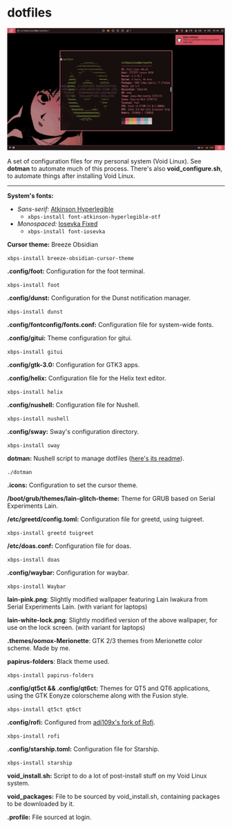 # dotfiles

![desktop + dunst + terminal](screenshots/2023-07-01_01-40-57.png)

A set of configuration files for my personal system (Void Linux). See **dotman** to automate much of this process. There's also **void_configure.sh**, to automate things after installing Void Linux.

---

**System's fonts:** 

- _Sans-serif:_ [Atkinson Hyperlegible](https://brailleinstitute.org/freefont)
	- `xbps-install font-atkinson-hyperlegible-otf`
- _Monospaced:_ [Iosevka Fixed](https://github.com/be5invis/Iosevka)
	- `xbps-install font-iosevka`

**Cursor theme:** Breeze Obsidian

`xbps-install breeze-obsidian-cursor-theme`

**.config/foot:** Configuration for the foot terminal.

`xbps-install foot`

**.config/dunst:** Configuration for the Dunst notification manager.

`xbps-install dunst`

**.config/fontconfig/fonts.conf:** Configuration file for system-wide fonts.

**.config/gitui:** Theme configuration for gitui.

`xbps-install gitui`

**.config/gtk-3.0:** Configuration for GTK3 apps.

**.config/helix:** Configuration file for the Helix text editor.

`xbps-install helix`

**.config/nushell:** Configuration file for Nushell.

`xbps-install nushell`

**.config/sway:** Sway's configuration directory.

`xbps-install sway`

**dotman:** Nushell script to manage dotfiles ([here's its readme](https://github.com/sirkhancision/dotfiles/blob/swaywm/DOTMAN_README.md)).

`./dotman`

**.icons:** Configuration to set the cursor theme.

**/boot/grub/themes/lain-glitch-theme:** Theme for GRUB based on Serial Experiments Lain.

**/etc/greetd/config.toml:** Configuration file for greetd, using tuigreet.

`xbps-install greetd tuigreet`

**/etc/doas.conf:** Configuration file for doas.

`xbps-install doas`

**.config/waybar:** Configuration for waybar.

`xbps-install Waybar`

**lain-pink.png**: Slightly modified wallpaper featuring Lain Iwakura from Serial Experiments Lain. (with variant for laptops)

**lain-white-lock.png**: Slightly modified version of the above wallpaper, for use on the lock screen. (with variant for laptops)

**.themes/oomox-Merionette**: GTK 2/3 themes from Merionette color scheme. Made by me.

**papirus-folders**: Black theme used.

`xbps-install papirus-folders`

**.config/qt5ct && .config/qt6ct:** Themes for QT5 and QT6 applications, using the GTK Eonyze colorscheme along with the Fusion style.

`xbps-install qt5ct qt6ct`

**.config/rofi:** Configured from [adi109x's fork of Rofi](https://github.com/adi1090x/rofi).

`xbps-install rofi`

**.config/starship.toml:** Configuration file for Starship.

`xbps-install starship`

**void_install.sh:** Script to do a lot of post-install stuff on my Void Linux system.

**void_packages:** File to be sourced by void_install.sh, containing packages to be downloaded by it.

**.profile:** File sourced at login.
